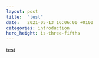 ```yaml
---
layout: post
title:  "test"
date:   2021-05-13 16:06:00 +0100
categories: introduction
hero_height: is-three-fifths
---
```


test